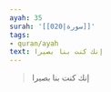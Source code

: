 ```yaml
---
ayah: 35
surah: '[[020|سورة]]'
tags:
- quran/ayah
text: إنك كنت بنا بصيرا
---
```

> إنك كنت بنا بصيرا

